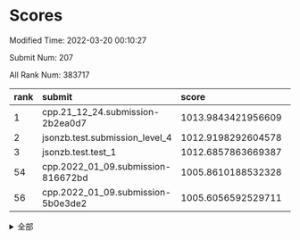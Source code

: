 # Scores

Modified Time: 2022-03-20 00:10:27

Submit Num: 207

All Rank Num: 383717

| rank |               submit               |       score        |       sigma        | pk_num |
| :--- | :--------------------------------- | :----------------- | :----------------- | :----- |
| 1    | cpp.21_12_24.submission-2b2ea0d7   | 1013.9843421956609 | 0.8035149315058777 | 7413   |
| 2    | jsonzb.test.submission_level_4     | 1012.9198292604578 | 0.7950997654132794 | 7413   |
| 3    | jsonzb.test.test_1                 | 1012.6857863669387 | 0.7930131240642639 | 7418   |
| 54   | cpp.2022_01_09.submission-816672bd | 1005.8610188532328 | 0.7269186306082144 | 7412   |
| 56   | cpp.2022_01_09.submission-5b0e3de2 | 1005.6056592529711 | 0.7178961834375096 | 7418   |


<details>
<summary>全部</summary>

| rank |                 submit                 |       score        |       sigma        | pk_num |
| :--- | :------------------------------------- | :----------------- | :----------------- | :----- |
| 1    | cpp.21_12_24.submission-2b2ea0d7       | 1013.9843421956609 | 0.8035149315058777 | 7413   |
| 2    | jsonzb.test.submission_level_4         | 1012.9198292604578 | 0.7950997654132794 | 7413   |
| 3    | jsonzb.test.test_1                     | 1012.6857863669387 | 0.7930131240642639 | 7418   |
| 4    | gobigger.level_3.submission_level_3_46 | 1012.1526504743994 | 0.7900936254968417 | 7414   |
| 5    | gobigger.level_3.submission_level_3_15 | 1011.0564638818897 | 0.7706252861957208 | 7419   |
| 6    | gobigger.level_3.submission_level_3_14 | 1011.0078615192671 | 0.7717160281007273 | 7416   |
| 7    | gobigger.level_3.submission_level_3_28 | 1010.9930181642661 | 0.8161127017213048 | 7418   |
| 8    | gobigger.level_3.submission_level_3_36 | 1010.9479574185725 | 0.7687565455419318 | 7412   |
| 9    | gobigger.level_3.submission_level_3_40 | 1010.9181915993719 | 0.7770249209577983 | 7412   |
| 10   | gobigger.level_3.submission_level_3_33 | 1010.8446460749851 | 0.7505019148463085 | 7413   |
| 11   | gobigger.level_3.submission_level_3_20 | 1010.8011675213294 | 0.7690435239856274 | 7421   |
| 12   | gobigger.level_3.submission_level_3_49 | 1010.622858915479  | 0.7865485761189185 | 7411   |
| 13   | gobigger.level_3.submission_level_3_43 | 1010.6064380986884 | 0.7487663524623684 | 7418   |
| 14   | gobigger.level_3.submission_level_3_37 | 1010.6041518392988 | 0.7697161912603272 | 7413   |
| 15   | gobigger.level_3.submission_level_3_6  | 1010.5606042723173 | 0.7596723500413272 | 7417   |
| 16   | gobigger.level_3.submission_level_3_16 | 1010.5359554514471 | 0.7552522700181109 | 7420   |
| 17   | gobigger.level_3.submission_level_3_44 | 1010.472796635773  | 0.7639562325507375 | 7417   |
| 18   | gobigger.level_3.submission_level_3_29 | 1010.4312734732005 | 0.7463717841779091 | 7411   |
| 19   | gobigger.level_3.submission_level_3_1  | 1010.3642165180813 | 0.7573084729634743 | 7411   |
| 20   | gobigger.level_3.submission_level_3_5  | 1010.3558413156901 | 0.7677847419663356 | 7412   |
| 21   | gobigger.level_3.submission_level_3_21 | 1010.2721504176006 | 0.7715810302844196 | 7416   |
| 22   | gobigger.level_3.submission_level_3_0  | 1010.1706349643329 | 0.7291111691211416 | 7413   |
| 23   | gobigger.level_3.submission_level_3_19 | 1010.0095104750416 | 0.7413845810262564 | 7418   |
| 24   | gobigger.level_3.submission_level_3_45 | 1010.0024842048026 | 0.758026125830669  | 7413   |
| 25   | gobigger.level_3.submission_level_3_47 | 1009.9633301614504 | 0.764137947909584  | 7415   |
| 26   | gobigger.level_3.submission_level_3_32 | 1009.9330915490815 | 0.7637902335555934 | 7418   |
| 27   | gobigger.level_3.submission_level_3_25 | 1009.888278373799  | 0.7613015428365176 | 7414   |
| 28   | gobigger.level_3.submission_level_3_3  | 1009.8830258168707 | 0.7624221072090881 | 7414   |
| 29   | gobigger.level_3.submission_level_3_31 | 1009.8662228781004 | 0.7562807182068754 | 7409   |
| 30   | gobigger.level_3.submission_level_3_10 | 1009.8162988101218 | 0.7611619620928558 | 7418   |
| 31   | gobigger.level_3.submission_level_3_27 | 1009.7622391091301 | 0.7563172595605512 | 7418   |
| 32   | gobigger.level_3.submission_level_3_30 | 1009.7411051294706 | 0.7628821417980705 | 7410   |
| 33   | gobigger.level_3.submission_level_3_38 | 1009.6322585196147 | 0.728274599403706  | 7419   |
| 34   | gobigger.level_3.submission_level_3_7  | 1009.612031730759  | 0.7579741363750796 | 7416   |
| 35   | gobigger.level_3.submission_level_3_18 | 1009.5737756089999 | 0.7597619251164439 | 7412   |
| 36   | gobigger.level_3.submission_level_3_24 | 1009.5593557352652 | 0.7671126433533303 | 7415   |
| 37   | gobigger.level_3.submission_level_3_12 | 1009.5415797627882 | 0.7453408827113956 | 7412   |
| 38   | gobigger.level_3.submission_level_3_22 | 1009.5123953398197 | 0.7365486066064678 | 7416   |
| 39   | gobigger.level_3.submission_level_3_42 | 1009.4763107061304 | 0.7702745782120378 | 7413   |
| 40   | gobigger.level_3.submission_level_3_23 | 1009.4538184673245 | 0.7549328544543722 | 7417   |
| 41   | gobigger.level_3.submission_level_3_4  | 1009.4488269668627 | 0.7423101993118322 | 7416   |
| 42   | gobigger.level_3.submission_level_3_34 | 1009.4206902890295 | 0.7723337468904214 | 7415   |
| 43   | gobigger.level_3.submission_level_3_13 | 1009.2535861133953 | 0.7498672191713167 | 7420   |
| 44   | gobigger.level_3.submission_level_3_8  | 1009.1046218871004 | 0.7520359413707343 | 7420   |
| 45   | gobigger.level_3.submission_level_3_26 | 1009.0835638347261 | 0.7526121264761283 | 7409   |
| 46   | gobigger.level_3.submission_level_3_2  | 1009.0795699947713 | 0.7495934450398781 | 7416   |
| 47   | gobigger.level_3.submission_level_3_39 | 1009.0343270096637 | 0.7370793927495329 | 7419   |
| 48   | gobigger.level_3.submission_level_3_48 | 1008.9399463024829 | 0.7638812573506831 | 7411   |
| 49   | gobigger.level_3.submission_level_3_35 | 1008.8794303484403 | 0.7261553641063309 | 7414   |
| 50   | gobigger.level_3.submission_level_3_9  | 1008.8092584755449 | 0.7708243155859932 | 7412   |
| 51   | gobigger.level_3.submission_level_3_11 | 1008.728773239524  | 0.7554066242480392 | 7417   |
| 52   | gobigger.level_3.submission_level_3_41 | 1008.6778918087765 | 0.7508906352401993 | 7413   |
| 53   | gobigger.level_3.submission_level_3_17 | 1008.2490351351206 | 0.747662228152707  | 7417   |
| 54   | cpp.2022_01_09.submission-816672bd     | 1005.8610188532328 | 0.7269186306082144 | 7412   |
| 55   | gobigger.level_1.submission_level_1_46 | 1005.7964190883475 | 0.7271924919362001 | 7409   |
| 56   | cpp.2022_01_09.submission-5b0e3de2     | 1005.6056592529711 | 0.7178961834375096 | 7418   |
| 57   | gobigger.level_1.submission_level_1_25 | 1005.4593982097663 | 0.7318027757972532 | 7416   |
| 58   | gobigger.level_1.submission_level_1_39 | 1005.1034001639789 | 0.7420246065409614 | 7417   |
| 59   | gobigger.level_1.submission_level_1_16 | 1004.9702019757871 | 0.7267463589529074 | 7413   |
| 60   | gobigger.level_1.submission_level_1_38 | 1004.6217911713715 | 0.7170724455897294 | 7414   |
| 61   | gobigger.level_1.submission_level_1_32 | 1004.424566251678  | 0.7080503967339308 | 7411   |
| 62   | gobigger.level_1.submission_level_1_23 | 1004.3626567017053 | 0.7223886318018192 | 7416   |
| 63   | gobigger.level_1.submission_level_1_14 | 1004.3123788258523 | 0.7259950585078194 | 7416   |
| 64   | gobigger.level_1.submission_level_1_3  | 1004.3096198630617 | 0.7201897238425558 | 7417   |
| 65   | gobigger.level_1.submission_level_1_36 | 1004.288920259567  | 0.7183408854893889 | 7413   |
| 66   | gobigger.level_1.submission_level_1_43 | 1004.2667798185875 | 0.7139964359034016 | 7415   |
| 67   | gobigger.level_1.submission_level_1_29 | 1004.0717993719963 | 0.7284498763672831 | 7415   |
| 68   | gobigger.level_1.submission_level_1_45 | 1003.988541570889  | 0.7072234303225097 | 7417   |
| 69   | gobigger.level_1.submission_level_1_5  | 1003.9825675133588 | 0.713350124003149  | 7415   |
| 70   | gobigger.level_1.submission_level_1_48 | 1003.9009031913159 | 0.7142650071439177 | 7416   |
| 71   | gobigger.level_1.submission_level_1_41 | 1003.888193266435  | 0.7293017823087778 | 7411   |
| 72   | gobigger.level_1.submission_level_1_13 | 1003.8881791005965 | 0.7127524183848694 | 7417   |
| 73   | gobigger.level_1.submission_level_1_35 | 1003.8151021376428 | 0.7159350061280791 | 7405   |
| 74   | gobigger.level_1.submission_level_1_30 | 1003.7832795970321 | 0.7201932957709271 | 7419   |
| 75   | gobigger.level_1.submission_level_1_21 | 1003.539174673773  | 0.7104094720924813 | 7415   |
| 76   | gobigger.level_1.submission_level_1_49 | 1003.4909721637471 | 0.7126832952983775 | 7415   |
| 77   | gobigger.level_1.submission_level_1_2  | 1003.3630628437454 | 0.7143643897565428 | 7414   |
| 78   | gobigger.level_1.submission_level_1_7  | 1003.2692266666412 | 0.7110173563277399 | 7418   |
| 79   | gobigger.level_1.submission_level_1_0  | 1003.2479245621089 | 0.7144881219255781 | 7416   |
| 80   | gobigger.level_1.submission_level_1_1  | 1003.224114350704  | 0.7144773022501028 | 7409   |
| 81   | gobigger.level_1.submission_level_1_40 | 1003.216634768452  | 0.7164813898495563 | 7413   |
| 82   | gobigger.level_1.submission_level_1_8  | 1003.1384879880267 | 0.7166952527355441 | 7420   |
| 83   | gobigger.level_1.submission_level_1_47 | 1003.0946424267403 | 0.710051037671502  | 7415   |
| 84   | gobigger.level_1.submission_level_1_42 | 1003.0573821587262 | 0.7210869257108178 | 7412   |
| 85   | gobigger.level_1.submission_level_1_18 | 1003.0322891753657 | 0.7255083580111967 | 7410   |
| 86   | gobigger.level_1.submission_level_1_28 | 1002.8975228966688 | 0.7239979491352018 | 7417   |
| 87   | gobigger.level_1.submission_level_1_22 | 1002.8841136496678 | 0.7063585836713778 | 7408   |
| 88   | gobigger.level_1.submission_level_1_44 | 1002.8629641434717 | 0.7150310166485675 | 7421   |
| 89   | gobigger.level_1.submission_level_1_34 | 1002.8211522687553 | 0.7171744997509993 | 7415   |
| 90   | gobigger.level_1.submission_level_1_27 | 1002.814438081529  | 0.7111795690363522 | 7416   |
| 91   | gobigger.level_1.submission_level_1_10 | 1002.7515512370294 | 0.7162193414784112 | 7409   |
| 92   | gobigger.level_1.submission_level_1_6  | 1002.7394355423486 | 0.7140856797708239 | 7416   |
| 93   | gobigger.level_1.submission_level_1_20 | 1002.712486568457  | 0.7136927090696076 | 7418   |
| 94   | gobigger.level_1.submission_level_1_15 | 1002.6553580180199 | 0.7116674498316284 | 7420   |
| 95   | gobigger.level_1.submission_level_1_33 | 1002.5667453318803 | 0.71481322134731   | 7414   |
| 96   | gobigger.level_1.submission_level_1_4  | 1002.5015193971198 | 0.7296280625382076 | 7414   |
| 97   | gobigger.level_1.submission_level_1_37 | 1002.4987840440477 | 0.7180012242672544 | 7415   |
| 98   | gobigger.level_1.submission_level_1_24 | 1002.486531471599  | 0.7100133189388443 | 7411   |
| 99   | gobigger.level_1.submission_level_1_19 | 1002.2873184324366 | 0.7114709382396842 | 7415   |
| 100  | gobigger.level_1.submission_level_1_9  | 1002.1220575612408 | 0.712387270253788  | 7410   |
| 101  | gobigger.level_1.submission_level_1_31 | 1002.1175845551559 | 0.7084763407708983 | 7415   |
| 102  | gobigger.level_1.submission_level_1_17 | 1002.0362412428888 | 0.7301301266727722 | 7410   |
| 103  | gobigger.level_1.submission_level_1_11 | 1002.0179272419008 | 0.7126320024041466 | 7412   |
| 104  | gobigger.level_1.submission_level_1_12 | 1001.7764397958254 | 0.7161115519600749 | 7411   |
| 105  | gobigger.level_1.submission_level_1_26 | 1001.5544186122277 | 0.7094062468676504 | 7416   |
| 106  | gobigger.random.submission_random_46   | 998.0686926021011  | 0.7073835880425746 | 7417   |
| 107  | gobigger.random.submission_random_9    | 997.3571597444344  | 0.7050414215374871 | 7418   |
| 108  | gobigger.random.submission_random_22   | 997.2753759025157  | 0.6974890344128044 | 7417   |
| 109  | gobigger.random.submission_random_8    | 996.9995066193504  | 0.6996567810322967 | 7413   |
| 110  | gobigger.random.submission_random_32   | 996.7859015710461  | 0.7022255141843684 | 7417   |
| 111  | gobigger.random.submission_random_38   | 996.6951944584016  | 0.7158761781472728 | 7413   |
| 112  | gobigger.random.submission_random_5    | 996.6141895909401  | 0.7202619815536168 | 7417   |
| 113  | gobigger.random.submission_random_17   | 996.5524919177846  | 0.7006672886168893 | 7412   |
| 114  | gobigger.random.submission_random_12   | 996.5289625084123  | 0.7165015834777866 | 7418   |
| 115  | gobigger.random.submission_random_16   | 996.4928992596172  | 0.7117385385090116 | 7412   |
| 116  | gobigger.random.submission_random_20   | 996.4849879939754  | 0.7078163154847638 | 7420   |
| 117  | gobigger.random.submission_random_37   | 996.4687585952952  | 0.712861526531066  | 7418   |
| 118  | gobigger.random.submission_random_13   | 996.4301300723896  | 0.7299795868362616 | 7416   |
| 119  | gobigger.random.submission_random_11   | 996.4137499489153  | 0.7037340891949719 | 7419   |
| 120  | gobigger.random.submission_random_7    | 996.308090425879   | 0.6976021724128174 | 7413   |
| 121  | gobigger.random.submission_random_49   | 996.3037431970506  | 0.7156643879527196 | 7414   |
| 122  | gobigger.random.submission_random_3    | 996.2798202719287  | 0.7056105896495276 | 7415   |
| 123  | gobigger.random.submission_random_28   | 996.2729891283499  | 0.707756053377737  | 7413   |
| 124  | gobigger.random.submission_random_41   | 996.2622530920803  | 0.7009299859054717 | 7415   |
| 125  | gobigger.random.submission_random_36   | 996.2074893305467  | 0.7086567111434483 | 7415   |
| 126  | gobigger.random.submission_random_23   | 996.197416143238   | 0.7115747445819172 | 7415   |
| 127  | gobigger.random.submission_random_1    | 996.1956648102921  | 0.6944249169273982 | 7413   |
| 128  | gobigger.random.submission_random_18   | 996.1083707742781  | 0.7180343210817606 | 7415   |
| 129  | gobigger.random.submission_random_47   | 996.05798098912    | 0.705553127981646  | 7415   |
| 130  | gobigger.random.submission_random_45   | 996.0546209215984  | 0.7016771538062379 | 7415   |
| 131  | gobigger.random.submission_random_42   | 995.9953072445376  | 0.7156496121807918 | 7410   |
| 132  | gobigger.random.submission_random_34   | 995.9949475998336  | 0.6979747315176573 | 7408   |
| 133  | gobigger.random.submission_random_19   | 995.9601198136653  | 0.7259348676426773 | 7416   |
| 134  | gobigger.random.submission_random_35   | 995.7703693197201  | 0.7176901509617477 | 7418   |
| 135  | gobigger.random.submission_random_40   | 995.7423893678946  | 0.7139324604105888 | 7418   |
| 136  | gobigger.random.submission_random_33   | 995.7293115737915  | 0.7036644341462013 | 7420   |
| 137  | gobigger.random.submission_random_31   | 995.7278342071712  | 0.7086813449275037 | 7415   |
| 138  | gobigger.random.submission_random_39   | 995.6820418751868  | 0.7286918430052579 | 7419   |
| 139  | gobigger.random.submission_random_48   | 995.6311851253772  | 0.7150735960725706 | 7419   |
| 140  | gobigger.random.submission_random_2    | 995.6237071171407  | 0.7196569174670128 | 7418   |
| 141  | gobigger.random.submission_random_27   | 995.5986311824308  | 0.7146344448281418 | 7417   |
| 142  | gobigger.random.submission_random_25   | 995.558146306753   | 0.7060206105255215 | 7414   |
| 143  | gobigger.random.submission_random_30   | 995.5319286183851  | 0.7114041727239054 | 7416   |
| 144  | gobigger.random.submission_random_6    | 995.4829075034964  | 0.711940667708431  | 7413   |
| 145  | gobigger.random.submission_random_21   | 995.3805638216932  | 0.7216334642384901 | 7420   |
| 146  | gobigger.random.submission_random_43   | 995.3708613851128  | 0.7134878569823712 | 7412   |
| 147  | gobigger.random.submission_random_44   | 995.3454456130651  | 0.7204380427181633 | 7411   |
| 148  | gobigger.random.submission_random_26   | 995.3392614986692  | 0.7145836526452595 | 7420   |
| 149  | gobigger.random.submission_random_14   | 995.3371654883763  | 0.7110593422090986 | 7410   |
| 150  | gobigger.random.submission_random_29   | 995.3029862178859  | 0.7113697960308583 | 7412   |
| 151  | gobigger.random.submission_random_24   | 995.1997870272427  | 0.7178923393462117 | 7418   |
| 152  | gobigger.random.submission_random_0    | 995.0868438734341  | 0.7090018895081074 | 7419   |
| 153  | gobigger.random.submission_random_15   | 994.9278620109227  | 0.7277510095912242 | 7414   |
| 154  | gobigger.random.submission_random_4    | 994.5856615084832  | 0.7219028877397357 | 7418   |
| 155  | gobigger.level_2.submission_level_2_30 | 994.4502744105902  | 0.7334222311517485 | 7418   |
| 156  | gobigger.random.submission_random_10   | 994.4061960972161  | 0.7282930521464379 | 7411   |
| 157  | gobigger.level_2.submission_level_2_37 | 993.480696796989   | 0.7578142446127725 | 7414   |
| 158  | gobigger.level_2.submission_level_2_22 | 993.4637173276844  | 0.755954694057432  | 7420   |
| 159  | gobigger.level_2.submission_level_2_8  | 993.3304999551934  | 0.7311684759314409 | 7410   |
| 160  | gobigger.level_2.submission_level_2_45 | 993.0728767169865  | 0.7306965433877364 | 7418   |
| 161  | gobigger.level_2.submission_level_2_33 | 992.9261702016871  | 0.736362767940128  | 7415   |
| 162  | gobigger.level_2.submission_level_2_39 | 992.8380140135012  | 0.7490217979594749 | 7412   |
| 163  | gobigger.level_2.submission_level_2_23 | 992.8058538722499  | 0.7334456462054507 | 7414   |
| 164  | gobigger.level_2.submission_level_2_49 | 992.8053750069781  | 0.7465086427908536 | 7417   |
| 165  | gobigger.level_2.submission_level_2_19 | 992.7702103889695  | 0.7428952078423722 | 7414   |
| 166  | gobigger.level_2.submission_level_2_26 | 992.7203407359601  | 0.7425631799968619 | 7413   |
| 167  | gobigger.level_2.submission_level_2_28 | 992.7021641449496  | 0.7288118691853472 | 7417   |
| 168  | gobigger.level_2.submission_level_2_13 | 992.5726118386385  | 0.7253289016638448 | 7411   |
| 169  | gobigger.level_2.submission_level_2_9  | 992.5570342271001  | 0.7384406405214626 | 7414   |
| 170  | gobigger.level_2.submission_level_2_38 | 992.5468290041031  | 0.7559981557526545 | 7416   |
| 171  | gobigger.level_2.submission_level_2_48 | 992.4531798035     | 0.7432406024101436 | 7414   |
| 172  | gobigger.level_2.submission_level_2_10 | 992.4498999792128  | 0.7317345593926267 | 7418   |
| 173  | gobigger.level_2.submission_level_2_18 | 992.3671643090269  | 0.7591464264896982 | 7416   |
| 174  | gobigger.level_2.submission_level_2_35 | 992.3523782831649  | 0.7380238190672302 | 7412   |
| 175  | gobigger.level_2.submission_level_2_5  | 992.3142149955858  | 0.7506421651379336 | 7408   |
| 176  | gobigger.level_2.submission_level_2_34 | 992.2676925210479  | 0.754387468645915  | 7414   |
| 177  | gobigger.level_2.submission_level_2_46 | 992.2503746429209  | 0.7444721033736724 | 7418   |
| 178  | gobigger.level_2.submission_level_2_21 | 992.2289931485652  | 0.7467457971596094 | 7411   |
| 179  | gobigger.level_2.submission_level_2_1  | 992.1798917120195  | 0.7289888356551335 | 7421   |
| 180  | gobigger.level_2.submission_level_2_29 | 992.1480073004348  | 0.7461311622912542 | 7410   |
| 181  | gobigger.level_2.submission_level_2_40 | 992.0883704773564  | 0.7341684333261681 | 7419   |
| 182  | gobigger.level_2.submission_level_2_20 | 992.0847506643605  | 0.736976484742305  | 7415   |
| 183  | gobigger.level_2.submission_level_2_17 | 992.053841698947   | 0.7497959402862493 | 7418   |
| 184  | gobigger.level_2.submission_level_2_42 | 991.8788487942978  | 0.7487997156443603 | 7412   |
| 185  | gobigger.level_2.submission_level_2_47 | 991.8486386603861  | 0.7408004720468963 | 7415   |
| 186  | gobigger.level_2.submission_level_2_43 | 991.7431869789419  | 0.7417927306808971 | 7419   |
| 187  | gobigger.level_2.submission_level_2_16 | 991.7234943407029  | 0.763021956379875  | 7415   |
| 188  | gobigger.level_2.submission_level_2_15 | 991.6467073821273  | 0.7531628464063315 | 7413   |
| 189  | gobigger.level_2.submission_level_2_11 | 991.6443713724258  | 0.7317057852868972 | 7414   |
| 190  | gobigger.level_2.submission_level_2_32 | 991.6352428278016  | 0.7543505014022195 | 7414   |
| 191  | gobigger.level_2.submission_level_2_2  | 991.6054403233998  | 0.7574254608052091 | 7420   |
| 192  | gobigger.level_2.submission_level_2_4  | 991.5356573661039  | 0.7385343046890427 | 7417   |
| 193  | gobigger.level_2.submission_level_2_7  | 991.2443032641843  | 0.7546268429495275 | 7409   |
| 194  | gobigger.level_2.submission_level_2_0  | 991.1694635411578  | 0.7589815000000408 | 7411   |
| 195  | gobigger.level_2.submission_level_2_24 | 991.1644167991069  | 0.782111872492755  | 7419   |
| 196  | gobigger.level_2.submission_level_2_25 | 991.1537751001554  | 0.7563119448271234 | 7415   |
| 197  | gobigger.level_2.submission_level_2_44 | 991.1245249990545  | 0.7694395591124802 | 7414   |
| 198  | gobigger.level_2.submission_level_2_31 | 991.1237718835127  | 0.7447192474788841 | 7415   |
| 199  | gobigger.level_2.submission_level_2_41 | 991.1041534339173  | 0.7387099365443407 | 7417   |
| 200  | gobigger.level_2.submission_level_2_14 | 990.9769042569922  | 0.7509269576490838 | 7416   |
| 201  | gobigger.level_2.submission_level_2_36 | 990.8868214951111  | 0.7365439738870154 | 7410   |
| 202  | gobigger.level_2.submission_level_2_3  | 990.7587281370332  | 0.7643545001840977 | 7412   |
| 203  | gobigger.level_2.submission_level_2_6  | 990.6893554237208  | 0.7428987640257554 | 7414   |
| 204  | gobigger.level_2.submission_level_2_27 | 990.6788756358976  | 0.766489676664524  | 7416   |
| 205  | gobigger.level_2.submission_level_2_12 | 990.5567745811265  | 0.7650653148116959 | 7410   |
| 206  | gobigger.none.submission_none_0        | 976.915754912026   | 1.380040500059544  | 7419   |
| 207  | gobigger.none.submission_none_1        | 974.8515065713865  | 1.607032282271627  | 7411   |

</details>